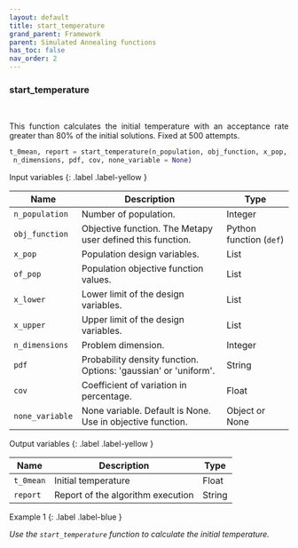 ```yaml
---
layout: default
title: start_temperature
grand_parent: Framework
parent: Simulated Annealing functions
has_toc: false
nav_order: 2
---
```


<!--Don't delete ths script-->
<script src = "https://polyfill.io/v3/polyfill.min.js?features=es6"></script>
<script id = "MathJax-script" async src="https://cdn.jsdelivr.net/npm/mathjax@3/es5/tex-mml-chtml.js"></script>
<!--Don't delete ths script-->

<h3>start_temperature</h3>

<br>

<p align = "justify">
This function calculates the initial temperature with an acceptance rate greater than 80% of the initial solutions. Fixed at 500 attempts.
</p>

```python
t_0mean, report = start_temperature(n_population, obj_function, x_pop, of_pop, x_lower, x_upper,\
 n_dimensions, pdf, cov, none_variable = None)
```

Input variables
{: .label .label-yellow }

<table style="width:100%">
    <thead>
        <tr>
            <th>Name</th>
            <th>Description</th>
            <th>Type</th>
        </tr>
    </thead>
    <tr>
        <td><code>n_population</code></td>
        <td>Number of population.</td>
        <td>Integer</td>
    </tr>
    <tr>
        <td><code>obj_function</code></td>
        <td>Objective function. The Metapy user defined this function.</td>
        <td>Python function (<code>def</code>)</td>
    </tr>
    <tr>
        <td><code>x_pop</code></td>
        <td>Population design variables.</td>
        <td>List</td>
    </tr>
    <tr>
        <td><code>of_pop</code></td>
        <td>Population objective function values.</td>
        <td>List</td>
    </tr>
    <tr>
        <td><code>x_lower</code></td>
        <td>Lower limit of the design variables.</td>
        <td>List</td>
    </tr>
    <tr>
        <td><code>x_upper</code></td>
        <td>Upper limit of the design variables.</td>
        <td>List</td>
    </tr>
    <tr>
        <td><code>n_dimensions</code></td>
        <td>Problem dimension.</td>
        <td>Integer</td>
    </tr>
    <tr>
        <td><code>pdf</code></td>
        <td>Probability density function. Options: 'gaussian' or 'uniform'.</td>
        <td>String</td>
    </tr>
    <tr>
        <td><code>cov</code></td>
        <td>Coefficient of variation in percentage.</td>
        <td>Float</td>
    </tr>
    <tr>
        <td><code>none_variable</code></td>
        <td>None variable. Default is None. Use in objective function.</td>
        <td>Object or None</td>
    </tr>
</table>

Output variables
{: .label .label-yellow }

<table style = "width:100%">
    <thead>
      <tr>
        <th>Name</th>
        <th>Description</th>
        <th>Type</th>
      </tr>
    </thead>
    <tr>
        <td><code>t_0mean</code></td>
        <td>Initial temperature</td>
        <td>Float</td>
    </tr>  
    <tr>
        <td><code>report</code></td>
        <td>Report of the algorithm execution</td>
        <td>String</td>
    </tr>  
</table>

Example 1
{: .label .label-blue }

<p align = "justify">
    <i>    
        Use the <code>start_temperature</code> function to calculate the initial temperature.
    </i>
</p>

```python

```

```bash


```
